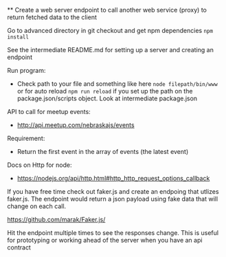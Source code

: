 ** Create a web server endpoint to call another web service (proxy) to return fetched data to the client

Go to advanced directory in git checkout and get npm dependencies
`npm install`

See the intermediate README.md for setting up a server and creating an endpoint

Run program: 
- Check path to your file and something like here `node filepath/bin/www` or for auto reload `npm run reload` if you set up the path on the package.json/scripts object. Look at intermediate package.json

API to call for meetup events:
- http://api.meetup.com/nebraskajs/events

Requirement:
- Return the first event in the array of events (the latest event)

Docs on Http for node:
- https://nodejs.org/api/http.html#http_http_request_options_callback

If you have free time check out faker.js and create an endpoing that utlizes faker.js. The endpoint would return a json payload using fake data that will change on each call.

https://github.com/marak/Faker.js/

Hit the endpoint multiple times to see the responses change. This is useful for prototyping or working ahead of the server when you have an api contract